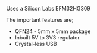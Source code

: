 

Uses a Silicon Labs EFM32HG309

The important features are;

 * QFN24 - 5mm x 5mm package
 * Inbuilt 5V to 3V3 regulator.
 * Crystal-less USB


